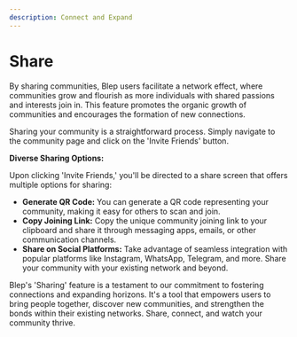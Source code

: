```yaml
---
description: Connect and Expand
---
```


# Share

By sharing communities, Blep users facilitate a network effect, where communities grow and flourish as more individuals with shared passions and interests join in. This feature promotes the organic growth of communities and encourages the formation of new connections.

Sharing your community is a straightforward process. Simply navigate to the community page and click on the 'Invite Friends' button.

**Diverse Sharing Options:**

Upon clicking 'Invite Friends,' you'll be directed to a share screen that offers multiple options for sharing:

* **Generate QR Code:** You can generate a QR code representing your community, making it easy for others to scan and join.
* **Copy Joining Link:** Copy the unique community joining link to your clipboard and share it through messaging apps, emails, or other communication channels.
* **Share on Social Platforms:** Take advantage of seamless integration with popular platforms like Instagram, WhatsApp, Telegram, and more. Share your community with your existing network and beyond.

Blep's 'Sharing' feature is a testament to our commitment to fostering connections and expanding horizons. It's a tool that empowers users to bring people together, discover new communities, and strengthen the bonds within their existing networks. Share, connect, and watch your community thrive.
